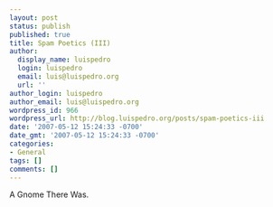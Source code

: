 ```yaml
---
layout: post
status: publish
published: true
title: Spam Poetics (III)
author:
  display_name: luispedro
  login: luispedro
  email: luis@luispedro.org
  url: ''
author_login: luispedro
author_email: luis@luispedro.org
wordpress_id: 966
wordpress_url: http://blog.luispedro.org/posts/spam-poetics-iii
date: '2007-05-12 15:24:33 -0700'
date_gmt: '2007-05-12 15:24:33 -0700'
categories:
- General
tags: []
comments: []
---
```

<p>A Gnome There Was.</p>
